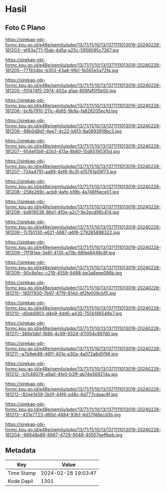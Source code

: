 # Hasil

## Foto C Plano

https://sirekap-obj-formc.kpu.go.id/e48e/pemilu/pdpr/13/71/11/10/13/1371111013019-20240228-181203--af83a771-f5ab-4d5a-a25c-5958095c7367.jpg

https://sirekap-obj-formc.kpu.go.id/e48e/pemilu/pdpr/13/71/11/10/13/1371111013019-20240228-181205--771934bc-b353-43a8-9fb1-1b565e5a72fa.jpg

https://sirekap-obj-formc.kpu.go.id/e48e/pemilu/pdpr/13/71/11/10/13/1371111013019-20240228-181205--f01474f5-2974-402a-a1aa-608faf0f5b00.jpg

https://sirekap-obj-formc.kpu.go.id/e48e/pemilu/pdpr/13/71/11/10/13/1371111013019-20240228-181206--bcfb7910-211c-4b65-9b9a-fa828205ecfd.jpg

https://sirekap-obj-formc.kpu.go.id/e48e/pemilu/pdpr/13/71/11/10/13/1371111013019-20240228-181206--88b0d8d1-4ee7-4c22-b6f3-8a0893916bc3.jpg

https://sirekap-obj-formc.kpu.go.id/e48e/pemilu/pdpr/13/71/11/10/13/1371111013019-20240228-181207--954ef0b6-d2b3-413a-8b60-15d851903f5d.jpg

https://sirekap-obj-formc.kpu.go.id/e48e/pemilu/pdpr/13/71/11/10/13/1371111013019-20240228-181207--734a4791-aa89-4ef6-8c3f-e15761a59f73.jpg

https://sirekap-obj-formc.kpu.go.id/e48e/pemilu/pdpr/13/71/11/10/13/1371111013019-20240228-181208--258e269c-acb8-4afe-b19b-4a746f6ece01.jpg

https://sirekap-obj-formc.kpu.go.id/e48e/pemilu/pdpr/13/71/11/10/13/1371111013019-20240228-181208--bd918538-86e1-4f0e-a2c1-9e2ecd96c414.jpg

https://sirekap-obj-formc.kpu.go.id/e48e/pemilu/pdpr/13/71/11/10/13/1371111013019-20240228-181209--7c150130-e621-4687-a6f8-279285898322.jpg

https://sirekap-obj-formc.kpu.go.id/e48e/pemilu/pdpr/13/71/11/10/13/1371111013019-20240228-181209--7ff181ee-3e8f-4135-a70b-68fee8448c8f.jpg

https://sirekap-obj-formc.kpu.go.id/e48e/pemilu/pdpr/13/71/11/10/13/1371111013019-20240228-181209--90c8e1ec-c219-4558-9488-be3a6eee086b.jpg

https://sirekap-obj-formc.kpu.go.id/e48e/pemilu/pdpr/13/71/11/10/13/1371111013019-20240228-181210--165f7930-7b97-47f9-814d-df2fe009cbf5.jpg

https://sirekap-obj-formc.kpu.go.id/e48e/pemilu/pdpr/13/71/11/10/13/1371111013019-20240228-181210--d0eb6903-d4e9-4dd5-a430-755b186548e7.jpg

https://sirekap-obj-formc.kpu.go.id/e48e/pemilu/pdpr/13/71/11/10/13/1371111013019-20240228-181211--388e1dbf-1686-4c99-9324-411054c897d0.jpg

https://sirekap-obj-formc.kpu.go.id/e48e/pemilu/pdpr/13/71/11/10/13/1371111013019-20240228-181211--a7b9eb88-46f1-401e-a30a-4a072a8d5f96.jpg

https://sirekap-obj-formc.kpu.go.id/e48e/pemilu/pdpr/13/71/11/10/13/1371111013019-20240228-181212--b7c49079-a9a0-4fe0-b2ff-ab74e569214a.jpg

https://sirekap-obj-formc.kpu.go.id/e48e/pemilu/pdpr/13/71/11/10/13/1371111013019-20240228-181212--82ee1d38-2b0f-44f6-a48c-6d777cdaac8f.jpg

https://sirekap-obj-formc.kpu.go.id/e48e/pemilu/pdpr/13/71/11/10/13/1371111013019-20240228-181213--431e7723-d60d-4884-93b1-4d37f46ecd3b.jpg

https://sirekap-obj-formc.kpu.go.id/e48e/pemilu/pdpr/13/71/11/10/13/1371111013019-20240228-181204--66648e86-8987-4729-9048-40557eeffbeb.jpg


## Metadata

| Key        | Value               |
| ---------- | ------------------- |
| Time Stamp | 2024-02-28 19:03:47 |
| Kode Dapil | 1301                |




